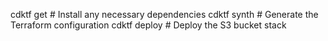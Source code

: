 cdktf get  # Install any necessary dependencies
cdktf synth  # Generate the Terraform configuration
cdktf deploy  # Deploy the S3 bucket stack
